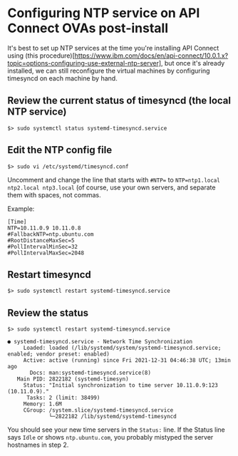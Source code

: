 # Configuring NTP service on API Connect OVAs post-install

It's best to set up NTP services at the time you're installing API Connect using (this procedure)[https://www.ibm.com/docs/en/api-connect/10.0.1.x?topic=options-configuring-use-external-ntp-server], but once it's already installed, we can still reconfigure the virtual machines by configuring timesyncd on each machine by hand.

## Review the current status of timesyncd (the local NTP service)

```shell
$> sudo systemctl status systemd-timesyncd.service
```

## Edit the NTP config file

```shell
$> sudo vi /etc/systemd/timesyncd.conf
```

Uncomment and change the line that starts with `#NTP=` to `NTP=ntp1.local ntp2.local ntp3.local` (of course, use your own servers, and separate them with spaces, not commas.

Example: 

```
[Time]
NTP=10.11.0.9 10.11.0.8
#FallbackNTP=ntp.ubuntu.com
#RootDistanceMaxSec=5
#PollIntervalMinSec=32
#PollIntervalMaxSec=2048
```

## Restart timesyncd

```shell
$> sudo systemctl restart systemd-timesyncd.service
```

## Review the status

```shell
$> sudo systemctl restart systemd-timesyncd.service

● systemd-timesyncd.service - Network Time Synchronization
     Loaded: loaded (/lib/systemd/system/systemd-timesyncd.service; enabled; vendor preset: enabled)
     Active: active (running) since Fri 2021-12-31 04:46:38 UTC; 13min ago
       Docs: man:systemd-timesyncd.service(8)
   Main PID: 2822182 (systemd-timesyn)
     Status: "Initial synchronization to time server 10.11.0.9:123 (10.11.0.9)."
      Tasks: 2 (limit: 38499)
     Memory: 1.6M
     CGroup: /system.slice/systemd-timesyncd.service
             └─2822182 /lib/systemd/systemd-timesyncd
```

You should see your new time servers in the `Status:` line. If the Status line says `Idle` or shows `ntp.ubuntu.com`, you probably mistyped the server hostnames in step 2.
